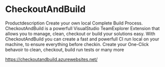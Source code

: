 # CheckoutAndBuild
Productdescription  Create your own local Complete Build Process.  CheckoutAndBuild is a powerfull VisualStudio TeamExplorer Extension that allows you to manage, clean, checkout or build your solutions easy. With CheckoutAndBuild you can create a fast and powerfull CI run local on your machine, to ensure everything before checkin. Create your One-Click behavoir to clean, checkout, build run tests or many more


https://checkoutandbuild.azurewebsites.net/
